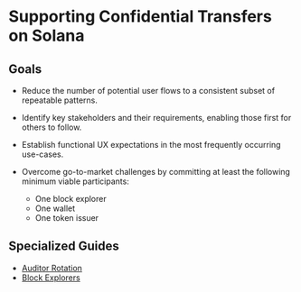 # Supporting Confidential Transfers on Solana

## Goals
- Reduce the number of potential user flows to a consistent subset of repeatable patterns.

- Identify key stakeholders and their requirements, enabling those first for others to follow.

- Establish functional UX expectations in the most frequently occurring use-cases.

- Overcome go-to-market challenges by committing at least the following minimum viable participants:
  - One block explorer
  - One wallet
  - One token issuer

## Specialized Guides
- [Auditor Rotation](auditor_rotation.md)
- [Block Explorers](block_explorers.md)